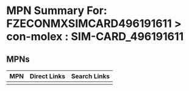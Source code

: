 



# MPN Summary For: FZECONMXSIMCARD496191611 > con-molex : SIM-CARD_496191611

## MPNs
  

|MPN|Direct Links|Search Links|
| :--- | :--- | :--- |
||||
